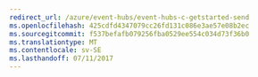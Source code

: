 ```yaml
---
redirect_url: /azure/event-hubs/event-hubs-c-getstarted-send
ms.openlocfilehash: 425cdfd4347079cc26fd131c086e3ae57e08b2ec
ms.sourcegitcommit: f537befafb079256fba0529ee554c034d73f36b0
ms.translationtype: MT
ms.contentlocale: sv-SE
ms.lasthandoff: 07/11/2017
---
```

